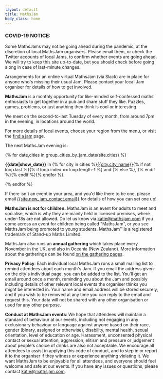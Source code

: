 ```yaml
---
layout: default
title: MathsJam
body_class: home
---
```


<div id="covid-19" class="content-block">
<p><h3>COVID-19 NOTICE:</h3> Some MathsJams may not be going ahead during the pandemic, at the discretion of local MathsJam organisers. Please email them, or check the Twitter accounts of local Jams, to confirm whether events are going ahead. We will try to keep this site up-to-date, but you should check before going along in case of last-minute changes.</p>

<p>Arrangements for an online virtual MathsJam (via Slack) are in place for anyone who's missing their usual Jam. Please contact your local Jam organiser for details of how to get involved.</p>
</div>

**MathsJam** is a monthly opportunity for like-minded self-confessed maths enthusiasts to get together in a pub and share stuff they like. Puzzles, games, problems, or just anything they think is cool or interesting.

We meet on the second-to-last Tuesday of every month, from around 7pm in the evening, in locations around the world.

For more details of local events, choose your region from the menu, or visit the [find a jam]({{site.url}}/find-a-jam) page. 

<div id="next-jam" class="content-block">
    <p>The next MathsJam evening is:</p>
    {% for date,cities in group_cities_by_jam_date(site.cities) %}
    <p>
        <strong>{{date|show_date}}</strong>
        in 
        <span class="cities">{% for city in cities %}<span><a href="{{site.url}}{{city.url}}">{{city.city_name}}</a></span>{% if not loop.last %}{% if loop.index == loop.length-1 %} and {% else %}, {% endif %}{% endif %}{% endfor %}</span>.
    </p>
    {% endfor %}
</div>

If there isn't an event in your area, and you'd like there to be one, please email <a href="mailto:{{site.new_jam_contact.email}}">{{site.new_jam_contact.email}}</a> for details of how you can set one up!

**MathsJam is not for children.** MathsJam is an event for adults to meet and socialise, which is why they are mainly held in licensed premises, where under-18s are not allowed. Do let us know via <a href="mailto:katie@mathsjam.com">katie@mathsjam.com</a> if you come across an event for children being called "MathsJam", or you see MathsJam being promoted to young students. MathsJam&trade; is a registered trademark of Stand-up Maths Limited.

MathsJam also runs an **annual gathering** which takes place every November in the UK, and also in Oceania (New Zealand). More information about the gatherings can be found [on the gathering pages]({{site.url}}/gathering).

**Privacy Policy**: Each individual local MathsJam runs a small mailing list to remind attendees about each month's Jam. If you email the address given on the city's individual page, you can be added to the list. You'll get an email around once a month, reminding you about the Jam and possibly including details of other relevant local events the organiser thinks you might be interested in. Your name and email address will be stored securely, and if you wish to be removed at any time you can reply to the email and request this. Your data will not be shared with any other organisation or used for any other purpose.

**Conduct at MathsJam events**: We hope that attendees will maintain a standard of behaviour at our events, including not engaging in any exclusionary behaviour or language against anyone based on their race, gender (binary, assigned or otherwise), disability, mental health, sexual orientation, level of education or age. Harassment, unconsented physical contact or sexual attention, aggression, elitism and pressure or judgement about people's choice of drinks are also not acceptable. We encourage all attendees to assist in applying this code of conduct, and to step in or report it to the organiser if they witness or experience anything violating it. We want MathsJam to be enjoyable for all attendees, and everyone should feel welcome and safe at our events. If you have any issues or questions, please contact <a href="mailto:katie@mathsjam.com">katie@mathsjam.com</a>.
